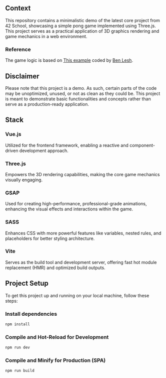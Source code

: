 ## Context
This repository contains a minimalistic demo of the latest core project from 42 School, showcasing a simple pong game implemented using Three.js. This project serves as a practical application of 3D graphics rendering and game mechanics in a web environment.

### Reference
The game logic is based on [This example](https://embed.plnkr.co/zg1iEjXtv0krpPSgkWe3/) coded by [Ben Lesh](https://github.com/benlesh).

## Disclaimer
Please note that this project is a demo. As such, certain parts of the code may be unoptimized, unused, or not as clean as they could be. This project is meant to demonstrate basic functionalities and concepts rather than serve as a production-ready application.

## Stack
### Vue.js
Utilized for the frontend framework, enabling a reactive and component-driven development approach.
### Three.js
Empowers the 3D rendering capabilities, making the core game mechanics visually engaging.
### GSAP
Used for creating high-performance, professional-grade animations, enhancing the visual effects and interactions within the game.
### SASS
Enhances CSS with more powerful features like variables, nested rules, and placeholders for better styling architecture.
### Vite
Serves as the build tool and development server, offering fast hot module replacement (HMR) and optimized build outputs.

## Project Setup
To get this project up and running on your local machine, follow these steps:

### Install dependencies

```sh
npm install
```

### Compile and Hot-Reload for Development

```sh
npm run dev
```

### Compile and Minify for Production (SPA)

```sh
npm run build
```
